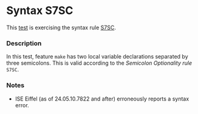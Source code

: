 # Syntax S7SC

This [test](.) is exercising the syntax rule [S7SC](../Readme.md).

### Description

In this test, feature `make` has two local variable declarations separated by three semicolons. This is valid according to the *Semicolon Optionality rule* `S7SC`.

### Notes

* ISE Eiffel (as of 24.05.10.7822 and after) erroneously reports a syntax error.

